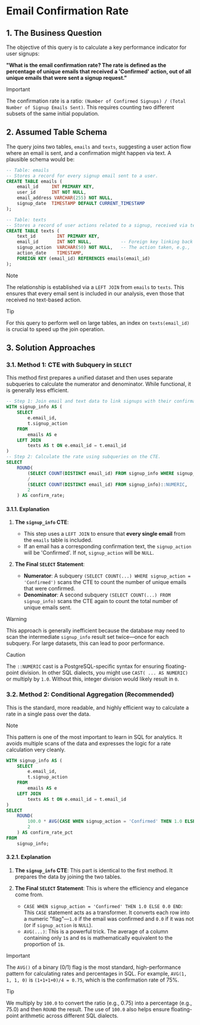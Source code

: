 # Email Confirmation Rate

## 1. The Business Question
The objective of this query is to calculate a key performance indicator for user signups:

**"What is the email confirmation rate? The rate is defined as the percentage of unique emails that received a 'Confirmed' action, out of all unique emails that were sent a signup request."**

> [!IMPORTANT]
> The confirmation rate is a ratio: `(Number of Confirmed Signups) / (Total Number of Signup Emails Sent)`. This requires counting two different subsets of the same initial population.

## 2. Assumed Table Schema
The query joins two tables, `emails` and `texts`, suggesting a user action flow where an email is sent, and a confirmation might happen via text. A plausible schema would be:

```sql
-- Table: emails
-- Stores a record for every signup email sent to a user.
CREATE TABLE emails (
    email_id     INT PRIMARY KEY,
    user_id      INT NOT NULL,
    email_address VARCHAR(255) NOT NULL,
    signup_date  TIMESTAMP DEFAULT CURRENT_TIMESTAMP
);

-- Table: texts
-- Stores a record of user actions related to a signup, received via text.
CREATE TABLE texts (
    text_id        INT PRIMARY KEY,
    email_id       INT NOT NULL,           -- Foreign key linking back to the emails table
    signup_action  VARCHAR(50) NOT NULL,   -- The action taken, e.g., 'Confirmed', 'Pending'
    action_date    TIMESTAMP,
    FOREIGN KEY (email_id) REFERENCES emails(email_id)
);
```
> [!NOTE]
> The relationship is established via a `LEFT JOIN` from `emails` to `texts`. This ensures that every email sent is included in our analysis, even those that received no text-based action.

> [!TIP]
> For this query to perform well on large tables, an index on `texts(email_id)` is crucial to speed up the join operation.

## 3. Solution Approaches

### 3.1. Method 1: CTE with Subquery in `SELECT`
This method first prepares a unified dataset and then uses separate subqueries to calculate the numerator and denominator. While functional, it is generally less efficient.

```sql
-- Step 1: Join email and text data to link signups with their confirmation status.
WITH signup_info AS (
    SELECT
        e.email_id,
        t.signup_action
    FROM
        emails AS e
    LEFT JOIN
        texts AS t ON e.email_id = t.email_id
)
-- Step 2: Calculate the rate using subqueries on the CTE.
SELECT
    ROUND(
        (SELECT COUNT(DISTINCT email_id) FROM signup_info WHERE signup_action = 'Confirmed')::NUMERIC
        /
        (SELECT COUNT(DISTINCT email_id) FROM signup_info)::NUMERIC,
        2
    ) AS confirm_rate;
```

#### 3.1.1. Explanation

1.  **The `signup_info` CTE**:
    -   This step uses a `LEFT JOIN` to ensure that **every single email** from the `emails` table is included.
    -   If an email has a corresponding confirmation text, the `signup_action` will be 'Confirmed'. If not, `signup_action` will be `NULL`.

2.  **The Final `SELECT` Statement**:
    -   **Numerator**: A subquery `(SELECT COUNT(...) WHERE signup_action = 'Confirmed')` scans the CTE to count the number of unique emails that were confirmed.
    -   **Denominator**: A second subquery `(SELECT COUNT(...) FROM signup_info)` scans the CTE again to count the total number of unique emails sent.

> [!WARNING]
> This approach is generally inefficient because the database may need to scan the intermediate `signup_info` result set twice—once for each subquery. For large datasets, this can lead to poor performance.

> [!CAUTION]
> The `::NUMERIC` cast is a PostgreSQL-specific syntax for ensuring floating-point division. In other SQL dialects, you might use `CAST( ... AS NUMERIC)` or multiply by `1.0`. Without this, integer division would likely result in `0`.

### 3.2. Method 2: Conditional Aggregation (Recommended)
This is the standard, more readable, and highly efficient way to calculate a rate in a single pass over the data.

> [!NOTE]
> This pattern is one of the most important to learn in SQL for analytics. It avoids multiple scans of the data and expresses the logic for a rate calculation very cleanly.

```sql
WITH signup_info AS (
    SELECT
        e.email_id,
        t.signup_action
    FROM
        emails AS e
    LEFT JOIN
        texts AS t ON e.email_id = t.email_id
)
SELECT
    ROUND(
        100.0 * AVG(CASE WHEN signup_action = 'Confirmed' THEN 1.0 ELSE 0.0 END),
        2
    ) AS confirm_rate_pct
FROM
    signup_info;
```

#### 3.2.1. Explanation

1.  **The `signup_info` CTE**: This part is identical to the first method. It prepares the data by joining the two tables.

2.  **The Final `SELECT` Statement**: This is where the efficiency and elegance come from.
    -   `CASE WHEN signup_action = 'Confirmed' THEN 1.0 ELSE 0.0 END`: This `CASE` statement acts as a transformer. It converts each row into a numeric "flag"—`1.0` if the email was confirmed and `0.0` if it was not (or if `signup_action` is `NULL`).
    -   `AVG(...)`: This is a powerful trick. The average of a column containing only `1`s and `0`s is mathematically equivalent to the proportion of `1`s.

> [!IMPORTANT]
> The `AVG()` of a binary (0/1) flag is the most standard, high-performance pattern for calculating rates and percentages in SQL. For example, `AVG(1, 1, 1, 0)` is `(1+1+1+0)/4 = 0.75`, which is the confirmation rate of 75%.

> [!TIP]
> We multiply by `100.0` to convert the ratio (e.g., 0.75) into a percentage (e.g., 75.0) and then `ROUND` the result. The use of `100.0` also helps ensure floating-point arithmetic across different SQL dialects.
